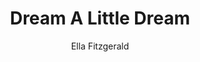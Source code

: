 ---
layout: post
title: Dream A Little Dream
author: Ella Fitzgerald
image:
  artist: ella-fitzgerald.png
---